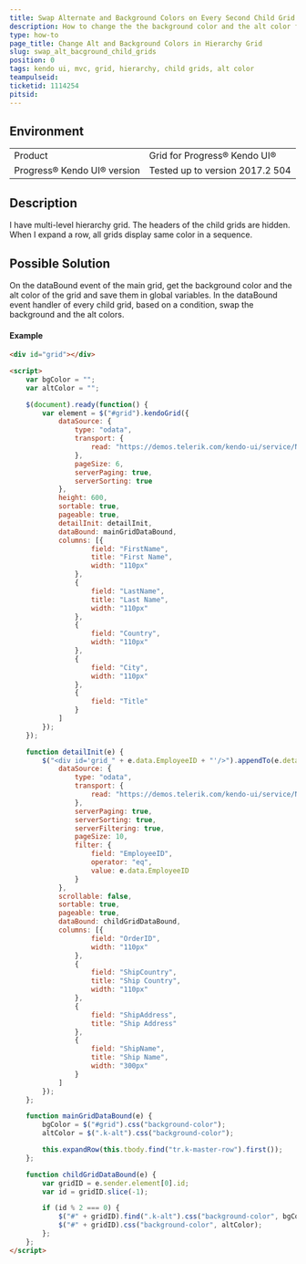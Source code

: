 ```yaml
---
title: Swap Alternate and Background Colors on Every Second Child Grid
description: How to change the the background color and the alt color for some of the child grids.
type: how-to
page_title: Change Alt and Background Colors in Hierarchy Grid
slug: swap_alt_bacground_child_grids
position: 0
tags: kendo ui, mvc, grid, hierarchy, child grids, alt color
teampulseid:
ticketid: 1114254
pitsid:
---
```


## Environment
<table>
 <tr>
  <td>Product</td>
  <td>Grid for Progress® Kendo UI®</td>
 </tr>
 <tr>
   <td>Progress® Kendo UI® version</td>
   <td>Tested up to version 2017.2 504</td>
  </tr>
</table>

## Description

I have multi-level hierarchy grid. The headers of the child grids are hidden. When I expand a row, all grids display same color in a sequence.

## Possible Solution

On the dataBound event of the main grid, get the background color and the alt color of the grid and save them in global variables. In the dataBound event handler of every child grid, based on a condition, swap the background and the alt colors.

#### Example

```html
<div id="grid"></div>

<script>
    var bgColor = "";
    var altColor = "";

    $(document).ready(function() {
        var element = $("#grid").kendoGrid({
            dataSource: {
                type: "odata",
                transport: {
                    read: "https://demos.telerik.com/kendo-ui/service/Northwind.svc/Employees"
                },
                pageSize: 6,
                serverPaging: true,
                serverSorting: true
            },
            height: 600,
            sortable: true,
            pageable: true,
            detailInit: detailInit,
            dataBound: mainGridDataBound,
            columns: [{
                    field: "FirstName",
                    title: "First Name",
                    width: "110px"
                },
                {
                    field: "LastName",
                    title: "Last Name",
                    width: "110px"
                },
                {
                    field: "Country",
                    width: "110px"
                },
                {
                    field: "City",
                    width: "110px"
                },
                {
                    field: "Title"
                }
            ]
        });
    });

    function detailInit(e) {
        $("<div id='grid_" + e.data.EmployeeID + "'/>").appendTo(e.detailCell).kendoGrid({
            dataSource: {
                type: "odata",
                transport: {
                    read: "https://demos.telerik.com/kendo-ui/service/Northwind.svc/Orders"
                },
                serverPaging: true,
                serverSorting: true,
                serverFiltering: true,
                pageSize: 10,
                filter: {
                    field: "EmployeeID",
                    operator: "eq",
                    value: e.data.EmployeeID
                }
            },
            scrollable: false,
            sortable: true,
            pageable: true,
            dataBound: childGridDataBound,
            columns: [{
                    field: "OrderID",
                    width: "110px"
                },
                {
                    field: "ShipCountry",
                    title: "Ship Country",
                    width: "110px"
                },
                {
                    field: "ShipAddress",
                    title: "Ship Address"
                },
                {
                    field: "ShipName",
                    title: "Ship Name",
                    width: "300px"
                }
            ]
        });
    };

    function mainGridDataBound(e) {
        bgColor = $("#grid").css("background-color");
        altColor = $(".k-alt").css("background-color");

        this.expandRow(this.tbody.find("tr.k-master-row").first());
    };

    function childGridDataBound(e) {
        var gridID = e.sender.element[0].id;
        var id = gridID.slice(-1);

        if (id % 2 === 0) {
            $("#" + gridID).find(".k-alt").css("background-color", bgColor);
            $("#" + gridID).css("background-color", altColor);
        };
    };
</script>
```
